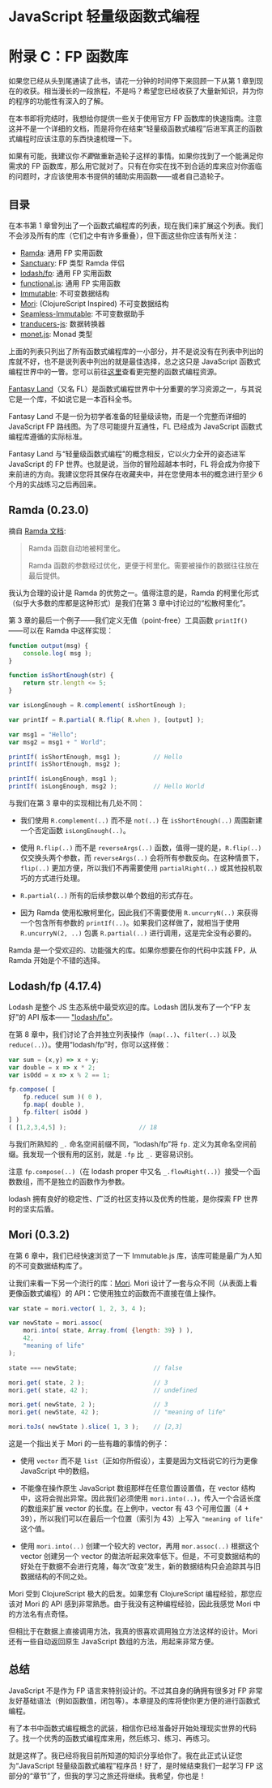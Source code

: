 # JavaScript 轻量级函数式编程
# 附录 C：FP 函数库

如果您已经从头到尾通读了此书，请花一分钟的时间停下来回顾一下从第 1 章到现在的收获。相当漫长的一段旅程，不是吗？希望您已经收获了大量新知识，并为你的程序的功能性有深入的了解。

在本书即将完结时，我想给你提供一些关于使用官方 FP 函数库的快速指南。注意这并不是一个详细的文档，而是将你在结束“轻量级函数式编程”后进军真正的函数式编程时应该注意的东西快速梳理一下。

如果有可能，我建议你*不要*做重新造轮子这样的事情。如果你找到了一个能满足你需求的 FP 函数库，那么用它就对了。只有在你实在找不到合适的库来应对你面临的问题时，才应该使用本书提供的辅助实用函数——或者自己造轮子。

## 目录

在本书第 1 章曾列出了一个函数式编程库的列表，现在我们来扩展这个列表。我们不会涉及所有的库（它们之中有许多重叠），但下面这些你应该有所关注：

* [Ramda](http://ramdajs.com): 通用 FP 实用函数
* [Sanctuary](https://github.com/sanctuary-js/sanctuary): FP 类型 Ramda 伴侣
* [lodash/fp](https://github.com/lodash/lodash/wiki/FP-Guide): 通用 FP 实用函数
* [functional.js](http://functionaljs.com/): 通用 FP 实用函数
* [Immutable](https://github.com/facebook/immutable-js): 不可变数据结构
* [Mori](https://github.com/swannodette/mori): (ClojureScript Inspired) 不可变数据结构
* [Seamless-Immutable](https://github.com/rtfeldman/seamless-immutable): 不可变数据助手
* [tranducers-js](https://github.com/cognitect-labs/transducers-js): 数据转换器
* [monet.js](https://github.com/cwmyers/monet.js): Monad 类型

上面的列表只列出了所有函数式编程库的一小部分，并不是说没有在列表中列出的库就不好，也不是说列表中列出的就是最佳选择，总之这只是 JavaScript 函数式编程世界中的一瞥。您可以前往[这里](https://github.com/stoeffel/awesome-fp-js)查看更完整的函数式编程资源。

[Fantasy Land](https://github.com/fantasyland/fantasy-land)（又名 FL）是函数式编程世界中十分重要的学习资源之一，与其说它是一个库，不如说它是一本百科全书。

Fantasy Land 不是一份为初学者准备的轻量级读物，而是一个完整而详细的 JavaScript FP 路线图。为了尽可能提升互通性，FL 已经成为 JavaScript 函数式编程库遵循的实际标准。

Fantasy Land 与“轻量级函数式编程”的概念相反，它以火力全开的姿态进军 JavaScript 的 FP 世界。也就是说，当你的冒险超越本书时，FL 将会成为你接下来前进的方向。我建议您将其保存在收藏夹中，并在您使用本书的概念进行至少 6 个月的实战练习之后再回来。

## Ramda (0.23.0)

摘自 [Ramda 文档](http://ramdajs.com/):

> Ramda 函数自动地被柯里化。
>
> Ramda 函数的参数经过优化，更便于柯里化。需要被操作的数据往往放在最后提供。

我认为合理的设计是 Ramda 的优势之一。值得注意的是，Ramda 的柯里化形式（似乎大多数的库都是这种形式）是我们在第 3 章中讨论过的“松散柯里化”。

第 3 章的最后一个例子——我们定义无值（point-free）工具函数 `printIf()` ——可以在 Ramda 中这样实现：

```js
function output(msg) {
	console.log( msg );
}

function isShortEnough(str) {
	return str.length <= 5;
}

var isLongEnough = R.complement( isShortEnough );

var printIf = R.partial( R.flip( R.when ), [output] );

var msg1 = "Hello";
var msg2 = msg1 + " World";

printIf( isShortEnough, msg1 );			// Hello
printIf( isShortEnough, msg2 );

printIf( isLongEnough, msg1 );
printIf( isLongEnough, msg2 );			// Hello World
```

与我们在第 3 章中的实现相比有几处不同：

* 我们使用 `R.complement(..)` 而不是 `not(..)` 在 `isShortEnough(..)` 周围新建一个否定函数 `isLongEnough(..)`。

* 使用 `R.flip(..)` 而不是 `reverseArgs(..)` 函数，值得一提的是，`R.flip(..)` 仅交换头两个参数，而 `reverseArgs(..)` 会将所有参数反向。在这种情景下，`flip(..)` 更加方便，所以我们不再需要使用 `partialRight(..)` 或其他投机取巧的方式进行处理。

* `R.partial(..)` 所有的后续参数以单个数组的形式存在。

* 因为 Ramda 使用松散柯里化，因此我们不需要使用 `R.uncurryN(..)` 来获得一个包含所有参数的 `printIf(..)`。如果我们这样做了，就相当于使用 `R.uncurryN(2, ..)` 包裹 `R.partial(..)` 进行调用，这是完全没有必要的。

Ramda 是一个受欢迎的、功能强大的库。如果你想要在你的代码中实践 FP，从 Ramda 开始是个不错的选择。

## Lodash/fp (4.17.4)

Lodash 是整个 JS 生态系统中最受欢迎的库。Lodash 团队发布了一个“FP 友好”的 API 版本—— ["lodash/fp"](https://github.com/lodash/lodash/wiki/FP-Guide)。

在第 8 章中，我们讨论了合并独立列表操作（`map(..)`、`filter(..)` 以及 `reduce(..)`）。使用“lodash/fp”时，你可以这样做：

```js
var sum = (x,y) => x + y;
var double = x => x * 2;
var isOdd = x => x % 2 == 1;

fp.compose( [
	fp.reduce( sum )( 0 ),
	fp.map( double ),
	fp.filter( isOdd )
] )
( [1,2,3,4,5] );					// 18
```

与我们所熟知的 `_.` 命名空间前缀不同，“lodash/fp”将 `fp.` 定义为其命名空间前缀。我发现一个很有用的区别，就是 `.fp` 比 `_.` 更容易识别。

注意 `fp.compose(..)`（在 lodash proper 中又名 `_.flowRight(..)`）接受一个函数数组，而不是独立的函数作为参数。

lodash 拥有良好的稳定性、广泛的社区支持以及优秀的性能，是你探索 FP 世界时的坚实后盾。

## Mori (0.3.2)

在第 6 章中，我们已经快速浏览了一下 Immutable.js 库，该库可能是最广为人知的不可变数据结构库了。

让我们来看一下另一个流行的库：[Mori](https://github.com/swannodette/mori). Mori 设计了一套与众不同（从表面上看更像函数式编程）的 API：它使用独立的函数而不直接在值上操作。

```js
var state = mori.vector( 1, 2, 3, 4 );

var newState = mori.assoc(
	mori.into( state, Array.from( {length: 39} ) ),
	42,
	"meaning of life"
);

state === newState;						// false

mori.get( state, 2 );					// 3
mori.get( state, 42 );					// undefined

mori.get( newState, 2 );				// 3
mori.get( newState, 42 );				// "meaning of life"

mori.toJs( newState ).slice( 1, 3 );	// [2,3]
```

这是一个指出关于 Mori 的一些有趣的事情的例子：

* 使用 `vector` 而不是 `list`（正如你所假设），主要是因为文档说它的行为更像 JavaScript 中的数组。

* 不能像在操作原生 JavaScript 数组那样在任意位置设置值，在 vector 结构中，这将会抛出异常。因此我们必须使用 `mori.into(..)`，传入一个合适长度的数组来扩展 vector 的长度。在上例中，vector 有 43 个可用位置（4 + 39），所以我们可以在最后一个位置（索引为 43）上写入 `"meaning of life"` 这个值。

* 使用 `mori.into(..)` 创建一个较大的 vector，再用 `mor.assoc(..)` 根据这个 vector 创建另一个 vector 的做法听起来效率低下。但是，不可变数据结构的好处在于数据不会进行克隆，每次“改变”发生，新的数据结构只会追踪其与旧数据结构的不同之处。

Mori 受到 ClojureScript 极大的启发。如果您有 ClojureScript 编程经验，那您应该对 Mori 的 API 感到非常熟悉。由于我没有这种编程经验，因此我感觉 Mori 中的方法名有点奇怪。

但相比于在数据上直接调用方法，我真的很喜欢调用独立方法这样的设计。Mori 还有一些自动返回原生 JavaScript 数组的方法，用起来非常方便。

## 总结

JavaScript 不是作为 FP 语言来特别设计的。不过其自身的确拥有很多对 FP 非常友好基础语法（例如函数值，闭包等）。本章提及的库将使你更方便的进行函数式编程。

有了本书中函数式编程概念的武装，相信你已经准备好开始处理现实世界的代码了。找一个优秀的函数式编程库来用，然后练习、练习、再练习。

就是这样了。我已经将我目前所知道的知识分享给你了。我在此正式认证您为“JavaScript 轻量级函数式编程”程序员！好了，是时候结束我们一起学习 FP 这部分的“章节”了，但我的学习之旅还将继续。我希望，你也是！
